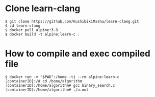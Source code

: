 # Clone learn-clang

```
$ git clone https://github.com/KushibikiMashu/learn-clang.git
$ cd learn-clang
$ docker pull alpine:3.8
$ docker build -t alpine:learn-c .
```

# How to compile and exec compiled file
```
$ docker run -v "$PWD":/home -ti --rm alpine:learn-c
[containerID]:/# cd /home/algorithm
[containerID]:/home/algorithm# gcc binary_search.c
[containerID]:/home/algorithm# ./a.out
```
